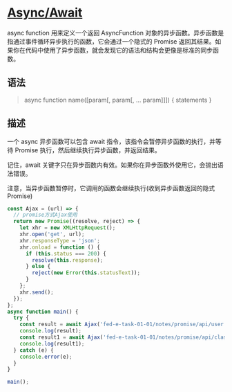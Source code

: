 # [Async/Await](https://developer.mozilla.org/zh-CN/docs/Web/JavaScript/Reference/Statements/async_function)

async function 用来定义一个返回 AsyncFunction 对象的异步函数。异步函数是指通过事件循环异步执行的函数，它会通过一个隐式的 Promise 返回其结果。如果你在代码中使用了异步函数，就会发现它的语法和结构会更像是标准的同步函数。

## 语法

> async function name([param[, param[, ... param]]]) { statements }

## 描述

一个 async 异步函数可以包含 await 指令，该指令会暂停异步函数的执行，并等待 Promise 执行，然后继续执行异步函数，并返回结果。

记住，await 关键字只在异步函数内有效。如果你在异步函数外使用它，会抛出语法错误。

注意，当异步函数暂停时，它调用的函数会继续执行(收到异步函数返回的隐式 Promise)

```javascript
const Ajax = (url) => {
  // promise方式Ajax使用
  return new Promise((resolve, reject) => {
    let xhr = new XMLHttpRequest();
    xhr.open('get', url);
    xhr.responseType = 'json';
    xhr.onload = function () {
      if (this.status === 200) {
        resolve(this.response);
      } else {
        reject(new Error(this.statusText));
      }
    };
    xhr.send();
  });
};
async function main() {
  try {
    const result = await Ajax('fed-e-task-01-01/notes/promise/api/user.json');
    console.log(result);
    const result1 = await Ajax('fed-e-task-01-01/notes/promise/api/class.json');
    console.log(result1);
  } catch (e) {
    console.error(e);
  }
}

main();
```
